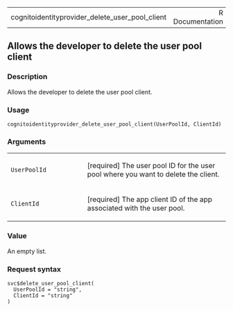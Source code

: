 <table style="width: 100%;">
<tbody>
<tr class="odd">
<td>cognitoidentityprovider_delete_user_pool_client</td>
<td style="text-align: right;">R Documentation</td>
</tr>
</tbody>
</table>

## Allows the developer to delete the user pool client

### Description

Allows the developer to delete the user pool client.

### Usage

    cognitoidentityprovider_delete_user_pool_client(UserPoolId, ClientId)

### Arguments

<table>
<colgroup>
<col style="width: 35%" />
<col style="width: 65%" />
</colgroup>
<tbody>
<tr class="odd">
<td><code
id="cognitoidentityprovider_delete_user_pool_client_:_UserPoolId">UserPoolId</code></td>
<td><p>[required] The user pool ID for the user pool where you want to
delete the client.</p></td>
</tr>
<tr class="even">
<td><code
id="cognitoidentityprovider_delete_user_pool_client_:_ClientId">ClientId</code></td>
<td><p>[required] The app client ID of the app associated with the user
pool.</p></td>
</tr>
</tbody>
</table>

### Value

An empty list.

### Request syntax

    svc$delete_user_pool_client(
      UserPoolId = "string",
      ClientId = "string"
    )
